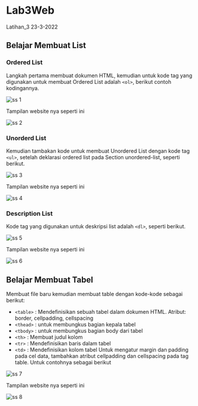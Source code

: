 # Lab3Web
Latihan_3 23-3-2022

## Belajar Membuat List

### Ordered List
Langkah pertama membuat dokumen HTML, kemudian untuk kode tag yang digunakan untuk membuat Ordered List adalah `<ol>`, berikut contoh kodingannya.

![ss 1](img/ss2-1.PNG)

Tampilan website nya seperti ini

![ss 2](img/ss2-2.PNG)

### Unorderd List
Kemudian tambakan kode untuk membuat Unordered List dengan kode tag `<ul>`, setelah deklarasi ordered list pada Section unordered-list, seperti berikut.

![ss 3](img/ss3-1.PNG)

Tampilan website nya seperti ini

![ss 4](img/ss3-2.PNG)

### Description List
Kode tag yang digunakan untuk deskripsi list adalah `<dl>`, seperti berikut.

![ss 5](img/ss4-1.PNG)

Tampilan website nya seperti ini

![ss 6](img/ss4-2.PNG)

## Belajar Membuat Tabel

Membuat file baru kemudian membuat table dengan kode-kode sebagai berikut:
- `<table>`        : Mendefinisikan sebuah tabel dalam dokumen HTML. Atribut: border, cellpadding, cellspacing
- `<thead>`        : untuk membungkus bagian kepala tabel
- `<tbody>`        : untuk membungkus bagian body dari tabel
- `<th>`           : Membuat judul kolom
- `<tr>`           : Mendefinisikan baris dalam tabel
- `<td>`           : Mendefinisikan kolom tabel
Untuk mengatur margin dan padding pada cel data, tambahkan atribut cellpadding dan cellspacing pada tag table.
Untuk contohnya sebagai berikut

![ss 7](img/ss5-2.PNG)

Tampilan website nya seperti ini

![ss 8](img/ss5-3.PNG)